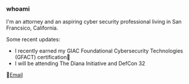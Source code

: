 ### whoami

I'm an attorney and an aspiring cyber security professional living in San Francsico, California.

Some recent updates:
- I recently earned my GIAC Foundational Cybersecurity Technologies (GFACT) certification🎉
- I will be attending The Diana Initiative and DefCon 32


📧<a href = "mailto:simonechristen@duck.com">Email </a>



